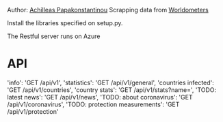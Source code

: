 Author: [Achilleas Papakonstantinou](https://github.com/CheatModeON/)
Scrapping data from [Worldometers](https://www.worldometers.info/coronavirus/)

Install the libraries specified on setup.py.

The Restful server runs on Azure

# API
'info': 'GET /api/v1',
'statistics': 'GET /api/v1/general',
'countries infected': 'GET /api/v1/countries',
'country stats': 'GET /api/v1/stats?name=',
'TODO: latest news': 'GET /api/v1/news',
'TODO: about coronavirus': 'GET /api/v1/coronavirus',
'TODO: protection measurements': 'GET /api/v1/protection'
